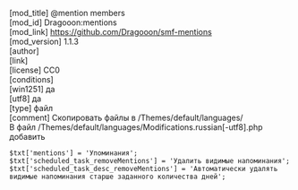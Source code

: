 [mod_title] @mention members  
[mod_id] Dragooon:mentions  
[mod_link] https://github.com/Dragooon/smf-mentions  
[mod_version] 1.1.3  
[author]  
[link]  
[license] CC0  
[conditions]                            
[win1251] да  
[utf8] да  
[type] файл  
[comment] Скопировать файлы в /Themes/default/languages/  
В файл /Themes/default/languages/Modifications.russian[-utf8].php добавить  

	$txt['mentions'] = 'Упоминания';
	$txt['scheduled_task_removeMentions'] = 'Удалить видимые напоминания';
	$txt['scheduled_task_desc_removeMentions'] = 'Автоматически удалять видимые напоминания старше заданного количества дней';
